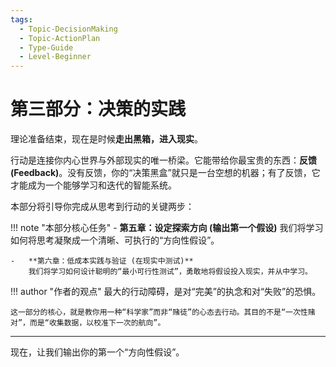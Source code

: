 ```yaml
---
tags:
  - Topic-DecisionMaking
  - Topic-ActionPlan
  - Type-Guide
  - Level-Beginner
---
```


# 第三部分：决策的实践

理论准备结束，现在是时候**走出黑箱，进入现实**。

行动是连接你内心世界与外部现实的唯一桥梁。它能带给你最宝贵的东西：**反馈 (Feedback)**。没有反馈，你的“决策黑盒”就只是一台空想的机器；有了反馈，它才能成为一个能够学习和迭代的智能系统。

本部分将引导你完成从思考到行动的关键两步：

!!! note "本部分核心任务"
    -   **第五章：设定探索方向 (输出第一个假设)**
        我们将学习如何将思考凝聚成一个清晰、可执行的“方向性假设”。

    -   **第六章：低成本实践与验证 (在现实中测试)**
        我们将学习如何设计聪明的“最小可行性测试”，勇敢地将假设投入现实，并从中学习。

!!! author "作者的观点"
    最大的行动障碍，是对“完美”的执念和对“失败”的恐惧。
    
    这一部分的核心，就是教你用一种“科学家”而非“赌徒”的心态去行动。其目的不是“一次性赌对”，而是“收集数据，以校准下一次的航向”。

---

现在，让我们输出你的第一个“方向性假设”。
